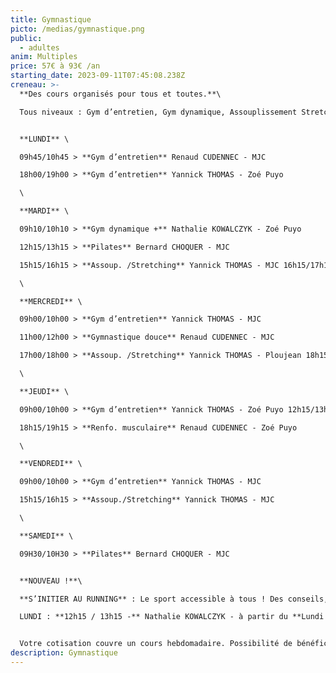```yaml
---
title: Gymnastique
picto: /medias/gymnastique.png
public:
  - adultes
anim: Multiples
price: 57€ à 93€ /an
starting_date: 2023-09-11T07:45:08.238Z
creneau: >-
  **Des cours organisés pour tous et toutes.**\

  Tous niveaux : Gym d’entretien, Gym dynamique, Assouplissement Stretching, Entretien musculaire.


  **LUNDI** \

  09h45/10h45 > **Gym d’entretien** Renaud CUDENNEC - MJC

  18h00/19h00 > **Gym d’entretien** Yannick THOMAS - Zoé Puyo

  \

  **MARDI** \

  09h10/10h10 > **Gym dynamique +** Nathalie KOWALCZYK - Zoé Puyo

  12h15/13h15 > **Pilates** Bernard CHOQUER - MJC

  15h15/16h15 > **Assoup. /Stretching** Yannick THOMAS - MJC 16h15/17h15 > **Assoup. /Stretching** Yannick THOMAS - MJC 

  \

  **MERCREDI** \

  09h00/10h00 > **Gym d’entretien** Yannick THOMAS - MJC

  11h00/12h00 > **Gymnastique douce** Renaud CUDENNEC - MJC

  17h00/18h00 > **Assoup. /Stretching** Yannick THOMAS - Ploujean 18h15/19h15 > **Assoup. /Stretching** Yannick THOMAS - Ploujean 

  \

  **JEUDI** \

  09h00/10h00 > **Gym d’entretien** Yannick THOMAS - Zoé Puyo 12h15/13h15 > **Pilates** Bernard CHOQUER - MJC

  18h15/19h15 > **Renfo. musculaire** Renaud CUDENNEC - Zoé Puyo

  \

  **VENDREDI** \

  09h00/10h00 > **Gym d’entretien** Yannick THOMAS - MJC 

  15h15/16h15 > **Assoup./Stretching** Yannick THOMAS - MJC

  \

  **SAMEDI** \

  09H30/10H30 > **Pilates** Bernard CHOQUER - MJC


  **NOUVEAU !**\

  **S’INITIER AU RUNNING** : Le sport accessible à tous ! Des conseils, des apports techniques et les encouragements d’une coach sportive pour débuter et apprendre à courir. Une activité santé pour les débutants et pour avancer à votre rythme.\

  LUNDI : **12h15 / 13h15 -** Nathalie KOWALCZYK - à partir du **Lundi 18 sept 2023.**


  Votre cotisation couvre un cours hebdomadaire. Possibilité de bénéficier d’un second cours (nombre de places limité) pour 12€ supplémentaires. (renseignements auprès de la MJC)
description: Gymnastique
---
```

